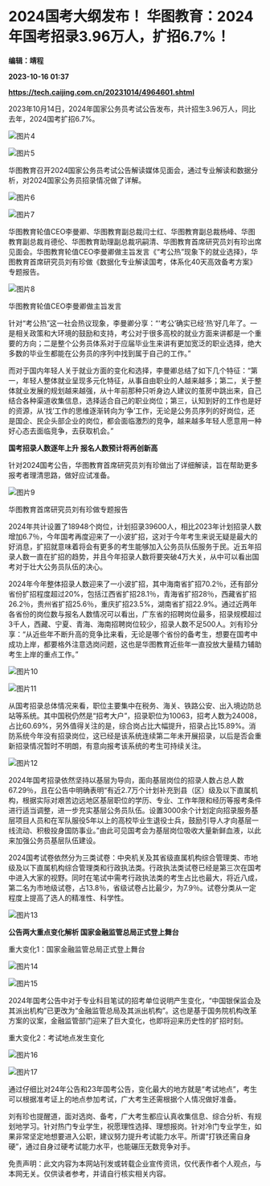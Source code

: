 # 2024国考大纲发布！ 华图教育：2024年国考招录3.96万人，扩招6.7%！
**编辑：靖程**

**2023-10-16 01:37**

**https://tech.caijing.com.cn/20231014/4964601.shtml**

2023年10月14日，2024年国家公务员考试公告发布，共计招生3.96万人，同比去年，2024国考扩招6.7%。

![图片4](https://tx2.cdn.caijing.com.cn/2023/1014/1697275452774.png)

![图片5](https://tx2.cdn.caijing.com.cn/2023/1014/1697275469368.png)

华图教育召开2024国家公务员考试公告解读媒体见面会，通过专业解读和数据分析，对2024国家公务员招录情况做了详解。

![图片6](https://img4.caijing.com.cn/2023/1014/1697275489997.png)

![图片7](https://tx1.cdn.caijing.com.cn/2023/1014/1697275527322.png)

华图教育轮值CEO李曼卿、华图教育副总裁闫士红、华图教育副总裁杨峰、华图教育副总裁肖德伦、华图教育助理副总裁巩嗣清、华图教育首席研究员刘有珍出席见面会。华图教育轮值CEO李曼卿做主旨发言《“考公热”现象下的就业选择》，华图教育首席研究员刘有珍做《数据化专业解读国考，体系化40天高效备考方案》专题报告。

![图片8](https://img6.caijing.com.cn/2023/1014/1697275588928.png)

华图教育轮值CEO李曼卿做主旨发言

针对“考公热”这一社会热议现象，李曼卿分享：“‘考公’确实已经‘热’好几年了。一是相关政策和大环境的鼓励和支持，考公对于很多高校的就业方面来讲都是一个重要的方向；二是整个公务员体系对于应届毕业生来讲有更加宽泛的职业选择，绝大多数的毕业生都能在公务员的序列中找到属于自己的工作。”

而对于国内年轻人关于就业方面的变化和选择，李曼卿总结了如下几个特征：“第一，年轻人整体就业呈现多元化特征，从事自由职业的人越来越多；第二，关于整体就业发展的规划越来越强，从十年前那种只听身边人建议的茧房中跳出来，自己结合各种渠道收集信息，选择适合自己的职业岗位；第三，认知到好的工作也是好的资源，从‘找’工作的思维逐渐转向为‘争’工作，无论是公务员序列的好岗位，还是国企、民企头部企业的岗位，都会面临激烈的竞争，越来越多年轻人愿意用一种好心态去面临竞争，去获取机会。”

**国考招录人数逐年上升 报名人数预计将再创新高**

针对2024国考公告，华图教育首席研究员刘有珍做出了详细解读，旨在帮助更多报考者理清思路，做好应试准备。

![图片9](https://tx3.cdn.caijing.com.cn/2023/1014/1697275663167.png)

华图教育首席研究员刘有珍做专题报告

2024年共计设置了18948个岗位，计划招录39600人，相比2023年计划招录人数增加6.7％，今年国考再度迎来了一小波扩招，这对于今年考生来说无疑是最大的好消息，扩招就意味着将会有更多的考生能够加入公务员队伍服务于民。近五年招录人数一直在扩招的趋势，并且今年招录人数将要突破4万大关，从中可以看出国考对于壮大公务员队伍的决心。

2024年今年整体招录人数迎来了一小波扩招，其中海南省扩招70.2％，还有部分省份扩招程度超过20%，包括江西省扩招28.1％，青海省扩招28％，西藏省扩招26.2％，贵州省扩招25.6％，重庆扩招23.5%，湖南省扩招22.9%。通过近两年各省份的岗位数与报名人数情况可以看出，广东省的招聘岗位最多，招录规模超过3千人，西藏、宁夏、青海、海南招聘岗位较少，招录人数不足500人。刘有珍分享：“从近些年不断升高的竞争比来看，无论是哪个省份的备考生，想要在国考中成功上岸，都要格外注意选岗问题，这也是华图教育近些年一直投放大量精力辅助考生上岸的重点工作。”

![图片10](https://tx3.cdn.caijing.com.cn/2023/1014/1697275690350.png)

![图片11](https://img2.caijing.com.cn/2023/1014/1697275699608.png)

从国考招录总体情况来看，职位主要集中在税务、海关、铁路公安、出入境边防总站等系统。其中国税仍然是“招考大户”，招录职位为10063，招考人数为24008，占比60.69%，另外值得关注的是，综合岗占比大幅提升，招录占比15.89%。消防系统今年没有招录岗位，这已经是该系统连续第二年未开展招录，以后是否会重新招录情况暂时不明朗，有意向报考该系统的考生可持续关注。

![图片12](https://img4.caijing.com.cn/2023/1014/1697275724346.png)

2024年国考招录依然坚持以基层为导向，面向基层岗位的招录人数占总人数67.29％，且在公告中明确表明“有近2.7万个计划补充到县（区）级及以下直属机构，根据实际对艰苦边远地区基层职位的学历、专业、工作年限和经历等报考条件进行适当调整，进一步充实基层公务员队伍。设置3000余个计划定向招录服务基层项目人员和在军队服役5年以上的高校毕业生退役士兵，鼓励引导人才向基层一线流动、积极投身国防事业。”由此可见国考会为基层岗位吸收大量新鲜血液，以此来加强公务员基层队伍建设。

2024国考试卷依然分为三类试卷：中央机关及其省级直属机构综合管理类、市地级及以下直属机构综合管理类和行政执法类。行政执法类试卷已经是第三次在国考中进入大家的视野。同时在笔试中需考行政执法类的考生占比也最大，将近八成，第二名为市地级试卷，占13.8％，省级试卷占比最少，为7.9％。试卷分类从一定程度上提高了选人的精准性、科学性。

![图片13](https://img1.caijing.com.cn/2023/1014/1697275748662.png)

**公告两大重点变化解析 国家金融监管总局正式登上舞台**

重大变化1：国家金融监管总局正式登上舞台

![图片14](https://img3.caijing.com.cn/2023/1014/1697276877312.png)

![图片15](https://tx2.cdn.caijing.com.cn/2023/1014/1697276895548.png)

2024年国考公告中对于专业科目笔试的招考单位说明产生变化，“中国银保监会及其派出机构”已更改为“金融监管总局及其派出机构”。这也是基于国务院机构改革方案的议案，金融监管部门迎来了巨大变化，也即将迎来历史性的扩招时刻。

重大变化2：考试地点发生变化

![图片16](https://tx3.cdn.caijing.com.cn/2023/1014/1697277029994.png)

![图片17](https://img2.caijing.com.cn/2023/1014/1697277041404.png)

通过仔细比对24年公告和23年国考公告，变化最大的地方就是“考试地点”，考生可以根据准考证上的地点参加考试，广大考生还需根据个人情况做好准备。

刘有珍也提醒道，面对选岗、备考，广大考生都应认真收集信息、综合分析、有规划地学习。针对热门专业学生，祝愿理性选择、理想报岗。针对冷门专业学生，如果非常坚定地想要进入公职，建议努力提升考试能力水平。所谓“打铁还需自身硬”，通过自身过硬考试能力水平，也能碾压无数竞争对手。

免责声明：此文内容为本网站刊发或转载企业宣传资讯，仅代表作者个人观点，与本网无关。仅供读者参考，并请自行核实相关内容。